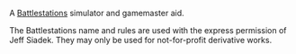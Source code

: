 A [Battlestations](http://gorillaboardgames.com/battlestation/) simulator and gamemaster aid.

The Battlestations name and rules are used with the express permission of Jeff Siadek.  They may only be used for not-for-profit derivative works.
